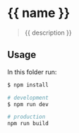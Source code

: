 # {{ name }}

> {{ description }}

## Usage

In this folder run:

```bash
$ npm install

# development
$ npm run dev

# production
npm run build
```
